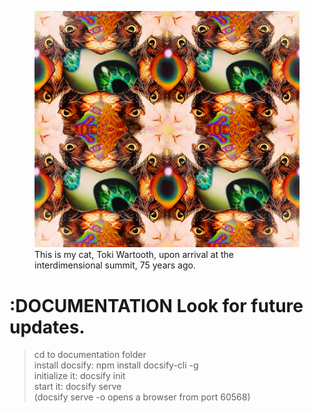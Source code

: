 <figure>
    <img alt="This is an actual unedited photograph of my cat that I took 75 years ago. It is irrelevant, but I can put images into my webpages pretty easily." src="https://github.com/peterss7/zoom-res-img/blob/main/image-resource-02.png?raw=true" />
    <figcaption>This is my cat, Toki Wartooth, upon arrival at the interdimensional summit, 75 years ago.</figcaption>
  </figure>

<h1 class="center-text to-bold set-red">
  <span class="capitalize">:DOCUMENTATION</span> Look for future updates.
</h1>


>cd to documentation folder<br>
install docsify: npm install docsify-cli -g<br>
initialize it: docsify init<br>
start it: docsify serve<br>
(docsify serve -o opens a browser from port 60568)<br>
